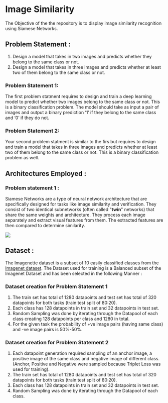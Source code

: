 # Image Similarity

The Objective of the the repository is to display image similarity recognition using Siamese Networks.

## Problem Statement :
1. Design a model that takes in two images and predicts whether they belong to the same class or not.
2. Design a model that takes in three images and predicts whether at least two of them belong to the same class or not.

### Problem Statement 1:
The first problem statment requires to design and train a deep learning model to predict whether two images belong to the same class or not. This is a binary classification problem. The model should take as input a pair of images and output a binary prediction ‘1’ if they belong to the same class and ‘0’ if they do not.

### Problem Statement 2:
Your second problem statment is similar to the firs but requires to design and train a model that takes in three images and predicts whether at least two of them belong to the same class or not.
This is a binary classification problem as well.

## Architectures Employed : 

### Problem statement 1 :
Siamese Networks are a type of neural network architecture that are specifically designed for tasks like image similarity and verification. They consist of two identical subnetworks (often called "**twin**" networks) that share the same weights and architecture. They process each image separately and extract visual features from them. The extracted features are then compared to determine similarity.

![](https://i.imgur.com/8zNrSFw.png)




## Dataset : 
The Imagenette dataset is a subset of 10 easily classified classes from the [Imagenet dataset](https://github.com/fastai/imagenette).
The Dataset used for training is a Balanced subset of the Imagenet Dataset and has been selected in the following Manner :

### Dataset creation for Problem Statement 1
1. The train set has total of 1280 datapoints and test set has total of 320 datapoints for both tasks (train:test split of 80:20).
2. Each class has 128 datapoints in train set and 32 datapoints in test set.
3. Random Sampling was done by iterating through the Datapool of each class creating 128 datapoints per class and 1280 in total.
4. For the given task the probability of +ve image pairs (having same class) and -ve image pairs is 50%-50%.

### Dataset creation for Problem Statement 2
1. Each datapoint generation required sampling of an anchor image, a positive image of the same class and negative image of different class.
(Anchor, Positive and Negative were sampled because Triplet Loss was used for training).
2. The train set has total of 1280 datapoints and test set has total of 320 datapoints for both tasks (train:test split of 80:20).
3. Each class has 128 datapoints in train set and 32 datapoints in test set.
4. Random Sampling was done by iterating through the Datapool of each class.


